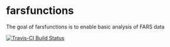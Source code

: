 # farsfunctions

The goal of farsfunctions is to enable basic analysis of FARS data

[![Travis-CI Build Status](https://travis-ci.org/RMHoek/farsfunctions.svg?branch=master)](https://travis-ci.org/RMHoek/farsfunctions)
